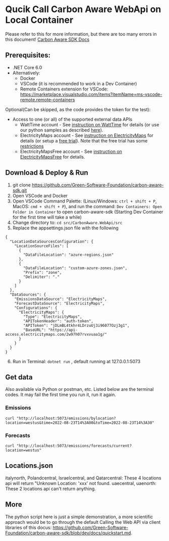 # Qucik Call Carbon Aware WebApi on Local Container

Please refer to this for more information, but there are too many errors in this document! [Carbon Aware SDK Docs](https://github.com/Green-Software-Foundation/carbon-aware-sdk/tree/dev/docs)

## Prerequisites:

- .NET Core 6.0
- Alternatively:
  - Docker
  - VSCode (it is recommended to work in a Dev Container)
  - Remote Containers extension for VSCode:
    <https://marketplace.visualstudio.com/items?itemName=ms-vscode-remote.remote-containers>


Optional(Can be skipped, as the code provides the token for the test):
- Access to one (or all) of the supported external data APIs
  - WattTime account - See
    [instruction on WattTime](https://docs.watttime.org/#tag/Authentication/operation/post_username_register_post)
    for details (or use our python samples as described
    [here](../samples/watttime-registration/readme.md)).
  - ElectricityMaps account - See
    [instruction on ElectricityMaps](https://api-portal.electricitymaps.com/home)
    for details (or setup a
    [free trial](https://api-portal.electricitymaps.com)). Note that the free
    trial has some
    [restrictions](./docs/selecting-a-data-source.md#restrictions-electricitymaps-free-trial-user)
  - ElectricityMapsFree account - See
    [instruction on ElectricityMapsFree](https://www.co2signal.com/#Subscriber-Email)
    for details.


## Download & Deploy & Run

1. git clone https://github.com/Green-Software-Foundation/carbon-aware-sdk.git
2. Open VSCode and Docker
3. Open VSCode Command Palette: (Linux/Windows: `ctrl + shift + P`, MacOS: `cmd + shift + P`), and run the command: `Dev Containers: Open Folder in Container` to open carbon-aware-sdk (Starting Dev Container for the first time will take a while)
4. Change directory to: `cd src/CarbonAware.WebApi/src`
5. Replace the appsettings.json file with the following
```
{
  "LocationDataSourcesConfiguration": {
    "LocationSourceFiles": [
      {
        "DataFileLocation": "azure-regions.json"
      },
      {
        "DataFileLocation": "custom-azure-zones.json",
        "Prefix": "zone",
        "Delimiter": "."
      }
    ]
  },
  "DataSources": {
    "EmissionsDataSource": "ElectricityMaps",
    "ForecastDataSource": "ElectricityMaps",
    "Configurations": {
      "ElectricityMaps": {
        "Type": "ElectricityMaps",
        "APITokenHeader": "auth-token",
        "APIToken": "jDLmBL4tkhr4LDrzuUj3i96077Ozj3g1",
        "BaseURL": "https://api-access.electricitymaps.com/2w97h07rvxvuaa1g/"
      }
    }
  }
}
```
6. Run in Terminal: `dotnet run` , default running at 127.0.0.1:5073

## Get data

Also available via Python or postman, etc. Listed below are the terminal codes.
It may fail the first time you run it, run it again.

### Emissions
```
curl "http://localhost:5073/emissions/bylocation?location=westus&time=2022-08-23T14%3A00&toTime=2022-08-23T14%3A30"
```
### Forecasts
```
curl "http://localhost:5073/emissions/forecasts/current?location=westus"
```

## Locations.json
italynorth, Polandcentral, Israelcentral, and Qatarcentral: These 4 locations api will return "Unknown Location: 'xxx' not found.
uaecentral, uaenorth: These 2 locations api can't return anything.

## More
The python script here is just a simple demonstration, a more scientific approach would be to go through the default Calling the Web API via client libraries of this docus: https://github.com/Green-Software-Foundation/carbon-aware-sdk/blob/dev/docs/quickstart.md.
